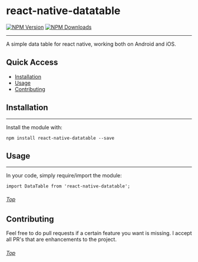 # react-native-datatable

[![NPM Version](https://img.shields.io/npm/v/react-native-datatable.svg?style=flat)](https://www.npmjs.com/package/react-native-datatable)
[![NPM Downloads](https://img.shields.io/npm/dm/react-native-datatable.svg?style=flat)](https://www.npmjs.com/package/react-native-datatable)

---
A simple data table for react native, working both on Android and iOS. <a name='top'/>

## Quick Access
* <a href='#install'>Installation</a>
* <a href='#usage'>Usage</a>
* <a href='#contribute'>Contributing</a>

## <a name='install'>Installation</a>
---
Install the module with:


```
npm install react-native-datatable --save
```

## <a name='usage'>Usage</a>
---
In your code, simply require/import the module:

```
import DataTable from 'react-native-datatable';
```

###### <a href='#top'>Top</a>

## <a name='#contribute'>Contributing</a>
Feel free to do pull requests if a certain feature you want is missing.  I accept all PR's that are enhancements to the project.

###### <a href='#top'>Top</a>